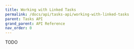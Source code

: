 ```yaml
---
title: Working with Linked Tasks
permalink: /docs/api/tasks-api/working-with-linked-tasks
parent: Tasks API
grand_parent: API Reference
nav_order: 0
---
```

TODO
